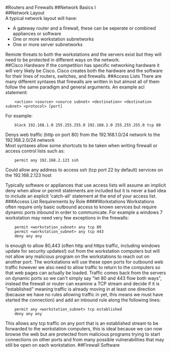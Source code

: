 #Routers and Firewalls
##Network Basics
I  
##Network Layout  
A typical network layout will have:  
* A gateway router and a firewall, these can be seperate or combined appliances or software
* One or more workstation subnetworks
* One or more server subnetworks  

Remote threats to both the workstations and the servers exist but they will need to be protected in different ways on the network.  
##Cisco Hardware
If the competition has specific networking hardware it will very likely be Cisco. Cisco creates both the hardware and the software for their lines of routers, switches, and firewalls.
##Access Lists
There are many different syntaxes that firewalls are written in but almost all of them follow the same paradigm and general arguments. An example acl statement:
~~~
	<action> <source> <source subnet> <destination> <destination subnet> <protocol> [port]
~~~
For example:  
~~~
    block 192.168.1.0 255.255.255.0 192.168.2.0 255.255.255.0 tcp 80  
~~~
Denys web traffic (http on port 80) from the 192.168.1.0/24 network to the 192.168.2.0/24 network  
Most syntaxes allow some shortcuts to be taken when writing firewall or access control lists such as:  
~~~
	permit any 192.168.2.123 ssh  
~~~
Could allow any address to access ssh (tcp port 22 by default) services on the 192.168.2.123 host  
  
Typically software or appliances that use access lists will assume an implicit deny when allow or permit statements are included but it is never a bad idea to include an explicit 'catch-all' statement at the end of your access list.  
###Access List Requirements by Role
####Workstations
Workstations often require only basic outbound access to known services but require dynamic ports inbound in order to communicate. For example a windows 7 workstation may need very few exceptions in the firewalls:
~~~
	permit <workstation_subnet> any tcp 80
	permit <workstation_subnet> any tcp 443
	deny any any
~~~
Is enough to allow 80,443 (often http and https traffic, including windows update for security updates!) out from the workstation computers but will not allow any malicious program on the workstations to reach out on another port. The workstations will use these open ports for outbound web traffic however we also need to allow traffic to return to the computers so that web pages can actually be loaded. Traffic comes back from the servers on dynamic ports so we can't simply say "let 80 and 443 flow both ways", instead the firewall or router can examine a TCP stream and decide if it is "established" meaning traffic is already moving in at least one direction (because we have no rules allowing traffic in yet, this means we must have started the connection) and add an inbound rule along the following lines:
~~~
	permit any <workstation_subnet> tcp established
	deny any any
~~~
This allows any tcp traffic on any port that is an established stream to be forwarded to the workstation computers, this is ideal because we can now browse the web but are protected from malicious programs trying to start connections on other ports and from many possible vulnerabilities that may still be open on each workstation.
##Firewall Software